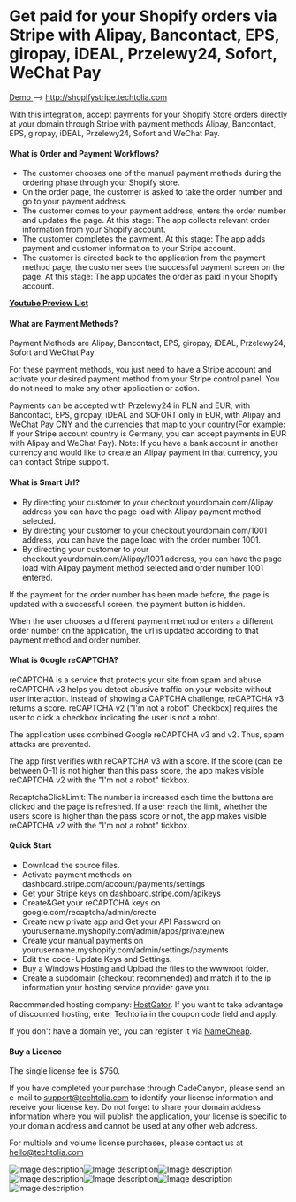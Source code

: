 # Get paid for your Shopify orders via Stripe with Alipay, Bancontact, EPS, giropay, iDEAL, Przelewy24, Sofort, WeChat Pay

[Demo ](http://shopifystripe.techtolia.com)--> http://shopifystripe.techtolia.com

With this integration, accept payments for your Shopify Store orders directly at your domain through Stripe with payment methods Alipay, Bancontact, EPS, giropay, iDEAL, Przelewy24, Sofort and WeChat Pay.

#### What is Order and Payment Workflows?
- The customer chooses one of the manual payment methods during the ordering phase through your Shopify store.
- On the order page, the customer is asked to take the order number and go to your payment address.
- The customer comes to your payment address, enters the order number and updates the page. At this stage: The app collects relevant order information from your Shopify account.
- The customer completes the payment. At this stage: The app adds payment and customer information to your Stripe account. 
- The customer is directed back to the application from the payment method page, the customer sees the successful payment screen on the page. At this stage: The app updates the order as paid in your Shopify account.

**[Youtube Preview List](https://www.youtube.com/watch?v=OQZEExsf5aM&list=PLCaaoDXII1ov8Dq5rsGsUiMpA5wc_p6G9)** 

#### What are Payment Methods?
Payment Methods are Alipay, Bancontact, EPS, giropay, iDEAL, Przelewy24, Sofort and WeChat Pay.

For these payment methods, you just need to have a Stripe account and activate your desired payment method from your Stripe control panel. You do not need to make any other application or action.

Payments can be accepted with Przelewy24 in PLN and EUR, with Bancontact, EPS, giropay, iDEAL and SOFORT only in EUR, with Alipay and WeChat Pay CNY and the currencies that map to your country(For example: If your Stripe account country is Germany, you can accept payments in EUR with Alipay and WeChat Pay). Note: If you have a bank account in another currency and would like to create an Alipay payment in that currency, you can contact Stripe support. 

#### What is Smart Url?
- By directing your customer to your checkout.yourdomain.com/Alipay address you can have the page load with Alipay payment method selected.
- By directing your customer to your checkout.yourdomain.com/1001 address, you can have the page load with the order number 1001.
- By directing your customer to your checkout.yourdomain.com/Alipay/1001 address, you can have the page load with Alipay payment method selected and order number 1001 entered.

If the payment for the order number has been made before, the page is updated with a successful screen, the payment button is hidden.

When the user chooses a different payment method or enters a different order number on the application, the url is updated according to that payment method and order number.

#### What is Google reCAPTCHA?
reCAPTCHA is a service that protects your site from spam and abuse. reCAPTCHA v3 helps you detect abusive traffic on your website without user interaction. Instead of showing a CAPTCHA challenge, reCAPTCHA v3 returns a score. reCAPTCHA v2 ("I'm not a robot" Checkbox) requires the user to click a checkbox indicating the user is not a robot.

The application uses combined Google reCAPTCHA v3 and v2. Thus, spam attacks are prevented.

The app first verifies with reCAPTCHA v3 with a score. If the score (can be between 0–1) is not higher than this pass score, the app makes visible reCAPTCHA v2 with the "I'm not a robot" tickbox.

RecaptchaClickLimit: The number is increased each time the buttons are clicked and the page is refreshed. If a user reach the limit, whether the users score is higher than the pass score or not, the app makes visible reCAPTCHA v2 with the "I'm not a robot" tickbox.

#### Quick Start
- Download the source files.
- Activate payment methods on dashboard.stripe.com/account/payments/settings
- Get your Stripe keys on dashboard.stripe.com/apikeys
- Create&Get your reCAPTCHA keys on google.com/recaptcha/admin/create
- Create new private app and Get your API Password on yourusername.myshopify.com/admin/apps/private/new
- Create your manual payments on yourusername.myshopify.com/admin/settings/payments
- Edit the code - Update Keys and Settings.
- Buy a Windows Hosting and Upload the files to the wwwroot folder.
- Create a subdomain (checkout recommended) and match it to the ip information your hosting service provider gave you.

Recommended hosting company: [HostGator](https://partners.hostgator.com/gbqA15). If you want to take advantage of discounted hosting, enter Techtolia in the coupon code field and apply.

If you don't have a domain yet, you can register it via [NameCheap](https://namecheap.pxf.io/BmdkB).

#### Buy a Licence
The single license fee is $750.

If you have completed your purchase through CadeCanyon, please send an e-mail to support@techtolia.com to identify your license information and receive your license key. Do not forget to share your domain address information where you will publish the application, your license is specific to your domain address and cannot be used at any other web address.

For multiple and volume license purchases, please contact us at hello@techtolia.com

![Image description](https://dev-to-uploads.s3.amazonaws.com/uploads/articles/e34t4qz4yu26hrnv6nz4.png)![Image description](https://dev-to-uploads.s3.amazonaws.com/uploads/articles/5xo0c3pg7uy244shw08o.png)![Image description](https://dev-to-uploads.s3.amazonaws.com/uploads/articles/aifl50vkxfm9874vjt5u.png)![Image description](https://dev-to-uploads.s3.amazonaws.com/uploads/articles/0yx56z7bdxs3r4axse17.png)![Image description](https://dev-to-uploads.s3.amazonaws.com/uploads/articles/o2gc3mxjp1h8udmwg3ha.png)![Image description](https://dev-to-uploads.s3.amazonaws.com/uploads/articles/yo4en9izj127xifs4dbc.png)![Image description](https://dev-to-uploads.s3.amazonaws.com/uploads/articles/jxn74wu02c419nhln64w.png)
